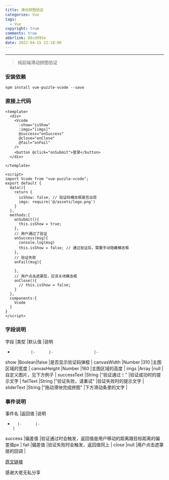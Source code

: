 ```yaml
---
title: 滑动拼图验证
categories: Vue
tags:
  - Vue
copyright: true
comments: true
abbrlink: 88cd995e
date: 2022-04-15 22:18:00
---
```


<hr style='filter:progid:DXImageTransform.Microsoft.Glow(color=#FF0000,strength=10)' color='#FF0000' size='1' />

> 纯前端滑动拼图验证

<!--more-->

### 安装依赖

`npm install vue-puzzle-vcode --save`

### 直接上代码

```
<template>
  <div>
    <Vcode
      :show="isShow"
      :imgs="[imgs]"
      @success="onSuccess"
      @close="onClose"
      @fail="onFail"
    />
    <button @click="onSubmit">登录</button>
  </div>
  
</template>

<script>
import Vcode from "vue-puzzle-vcode";
export default {
  data(){
    return {
      isShow: false, // 验证码模态框是否出现
      imgs: require('@/assets/logo.png')
    }
  },
  methods:{
    onSubmit(){
      this.isShow = true;
    },
    // 用户通过了验证
    onSuccess(msg){
      console.log(msg)
      this.isShow = false; // 通过验证后，需要手动隐藏模态框
    },
    // 验证失败
    onFail(msg){
      
    },
    // 用户点击遮罩层，应该关闭模态框
    onClose(){
      // this.isShow = false;
    }
  },
  components:{
    Vcode
  }
}
</script>
```

### 字段说明 

字段	        |类型	  |默认值	            |说明
-             |-      |-                  |-
show					|Boolean|false							|是否显示验证码弹框			|
canvasWidth  	|Number	|310								|主图区域的宽度					|
canvasHeight	|Number	|160								|主图区域的高度					|
imgs					|Array	|null								|自定义图片，见下方例子	|
successText	  |String	|"验证通过！"				|验证成功时的提示文字		|
failText			|String	|"验证失败，请重试"	|验证失败时的提示文字		|
sliderText		|String	|"拖动滑块完成拼图"	|下方滑动条里的文字			|

### 事件说明

事件名 	|返回值	|说明			
-       |-      |-																										      |
success |偏差值	|验证通过时会触发，返回值是用户移动的距离跟目标距离的偏差值px	|
fail		|偏差值	|验证失败时会触发，返回值同上																	|
close	  |null		|用户点击遮罩层的回调																				|

[原文链接](https://www.npmjs.com/package/vue-puzzle-vcode)

感谢大佬无私分享